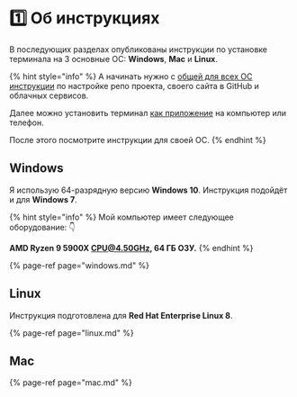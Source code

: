 # 1️⃣ Об инструкциях

В последующих разделах опубликованы инструкции по установке терминала на 3 основные ОС: **Windows**, **Mac** и **Linux**.

{% hint style="info" %}
А начинать нужно с [общей для всех ОС инструкции](github-and-cloud.md) по настройке репо проекта, своего сайта в GitHub и облачных сервисов.

Далее можно установить терминал [как приложение](pwa.md) на компьютер или телефон.

После этого посмотрите инструкции для своей ОС.
{% endhint %}

## Windows

Я использую 64-разрядную версию **Windows 10**. Инструкция подойдёт и для **Windows 7**.

{% hint style="info" %}
Мой компьютер имеет следующее оборудование: 👇 

**AMD Ryzen 9 5900X CPU@4.50GHz, 64 ГБ ОЗУ.**
{% endhint %}

{% page-ref page="windows.md" %}

## Linux

Инструкция подготовлена для **Red Hat Enterprise Linux 8**.

{% page-ref page="linux.md" %}

## Mac

{% page-ref page="mac.md" %}



